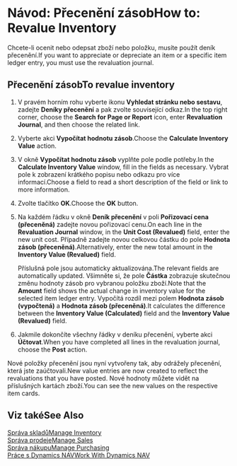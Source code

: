 <properties
                pageTitle="Návod: Přecenění zásob | Dynamics NAV"
                description="Popisuje, jak ocenit nebo odepsat hodnoty jednoho nebo více zboží v zásobách zaúčtováním jejich aktuální vypočtené hodnoty."
                services="project-madeira"
                documentationCenter=""
                authors="SorenGP"
/>
<tags
    ms.service="project-madeira"
    ms.topic="article"
    ms.devlang="na"
    ms.tgt_pltfrm="na"
    ms.workload="na"
    ms.date="11/07/2016"
    ms.author="SorenGP" />


# <a name="how-to-revalue-inventory"></a><span data-ttu-id="bf43b-103">Návod: Přecenění zásob</span><span class="sxs-lookup"><span data-stu-id="bf43b-103">How to: Revalue Inventory</span></span>   
<span data-ttu-id="bf43b-104">Chcete-li ocenit nebo odepsat zboží nebo položku, musíte použít deník přecenění.</span><span class="sxs-lookup"><span data-stu-id="bf43b-104">If you want to appreciate or depreciate an item or a specific item ledger entry, you must use the revaluation journal.</span></span>

## <a name="to-revalue-inventory"></a><span data-ttu-id="bf43b-105">Přecenění zásob</span><span class="sxs-lookup"><span data-stu-id="bf43b-105">To revalue inventory</span></span>
1. <span data-ttu-id="bf43b-106">V pravém horním rohu vyberte ikonu **Vyhledat stránku nebo sestavu**, zadejte **Deníky přecenění** a pak zvolte související odkaz.</span><span class="sxs-lookup"><span data-stu-id="bf43b-106">In the top right corner, choose the **Search for Page or Report** icon, enter **Revaluation Journal**, and then choose the related link.</span></span>
2. <span data-ttu-id="bf43b-107">Vyberte akci **Vypočítat hodnotu zásob**.</span><span class="sxs-lookup"><span data-stu-id="bf43b-107">Choose the **Calculate Inventory Value** action.</span></span>
3. <span data-ttu-id="bf43b-108">V okně **Vypočítat hodnotu zásob** vyplňte pole podle potřeby.</span><span class="sxs-lookup"><span data-stu-id="bf43b-108">In the **Calculate Inventory Value** window, fill in the fields as necessary.</span></span> <span data-ttu-id="bf43b-109">Vybrat pole k zobrazení krátkého popisu nebo odkazu pro více informací.</span><span class="sxs-lookup"><span data-stu-id="bf43b-109">Choose a field to read a short description of the field or link to more information.</span></span>
4. <span data-ttu-id="bf43b-110">Zvolte tlačítko **OK**.</span><span class="sxs-lookup"><span data-stu-id="bf43b-110">Choose the **OK** button.</span></span>
5. <span data-ttu-id="bf43b-111">Na každém řádku v okně **Deník přecenění** v poli **Pořizovací cena (přeceněná)** zadejte novou pořizovací cenu.</span><span class="sxs-lookup"><span data-stu-id="bf43b-111">On each line in the **Revaluation Journal** window, in the **Unit Cost (Revalued)** field, enter the new unit cost.</span></span> <span data-ttu-id="bf43b-112">Případně zadejte novou celkovou částku do pole **Hodnota zásob (přeceněná)**.</span><span class="sxs-lookup"><span data-stu-id="bf43b-112">Alternatively, enter the new total amount in the **Inventory Value (Revalued)** field.</span></span>

    <span data-ttu-id="bf43b-113">Příslušná pole jsou automaticky aktualizována.</span><span class="sxs-lookup"><span data-stu-id="bf43b-113">The relevant fields are automatically updated.</span></span> <span data-ttu-id="bf43b-114">Všimněte si, že pole **Částka** zobrazuje skutečnou změnu hodnoty zásob pro vybranou položku zboží.</span><span class="sxs-lookup"><span data-stu-id="bf43b-114">Note that the **Amount** field shows the actual change in inventory value for the selected item ledger entry.</span></span> <span data-ttu-id="bf43b-115">Vypočítá rozdíl mezi polem **Hodnota zásob (vypočtená)** a **Hodnota zásob (přeceněná)**.</span><span class="sxs-lookup"><span data-stu-id="bf43b-115">It calculates the difference between the **Inventory Value (Calculated)** field and the **Inventory Value (Revalued)** field.</span></span>

6. <span data-ttu-id="bf43b-116">Jakmile dokončíte všechny řádky v deníku přecenění, vyberte akci **Účtovat**.</span><span class="sxs-lookup"><span data-stu-id="bf43b-116">When you have completed all lines in the revaluation journal, choose the **Post** action.</span></span>

<span data-ttu-id="bf43b-117">Nové položky přecenění jsou nyní vytvořeny tak, aby odrážely přecenění, která jste zaúčtovali.</span><span class="sxs-lookup"><span data-stu-id="bf43b-117">New value entries are now created to reflect the revaluations that you have posted.</span></span> <span data-ttu-id="bf43b-118">Nové hodnoty můžete vidět na příslušných kartách zboží.</span><span class="sxs-lookup"><span data-stu-id="bf43b-118">You can see the new values on the respective item cards.</span></span>

## <a name="see-also"></a><span data-ttu-id="bf43b-119">Viz také</span><span class="sxs-lookup"><span data-stu-id="bf43b-119">See Also</span></span>
[<span data-ttu-id="bf43b-120">Správa skladů</span><span class="sxs-lookup"><span data-stu-id="bf43b-120">Manage Inventory</span></span>](inventory-manage-inventory.md)  
[<span data-ttu-id="bf43b-121">Správa prodeje</span><span class="sxs-lookup"><span data-stu-id="bf43b-121">Manage Sales</span></span>](sales-manage-sales.md)  
[<span data-ttu-id="bf43b-122">Správa nákupu</span><span class="sxs-lookup"><span data-stu-id="bf43b-122">Manage Purchasing</span></span>](purchasing-manage-purchasing.md)  
[<span data-ttu-id="bf43b-123">Práce s Dynamics NAV</span><span class="sxs-lookup"><span data-stu-id="bf43b-123">Work With Dynamics NAV</span></span>](ui-work-product.md)

